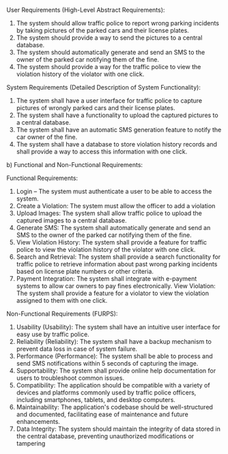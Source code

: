 User Requirements (High-Level Abstract Requirements): 

1. The system should allow traffic police to report wrong parking incidents by taking pictures of the parked cars and their license plates. 
2. The system should provide a way to send the pictures to a central database. 
3. The system should automatically generate and send an SMS to the owner of the parked car notifying them of the fine. 
4. The system should provide a way for the traffic police to view the violation history of the violator with one click. 
 
System Requirements (Detailed Description of System Functionality): 

1. The system shall have a user interface for traffic police to capture pictures of wrongly parked cars and their license plates. 
2. The system shall have a functionality to upload the captured pictures to a central database. 
3. The system shall have an automatic SMS generation feature to notify the car owner of the fine. 
4. The system shall have a database to store violation history records and shall provide a way to access this information with one click.  

 
b) Functional and Non-Functional Requirements: 


Functional Requirements: 

1. Login – The system must authenticate a user to be able to access the system.  
1. Create a Violation: The system must allow the officer to add a violation 
1. Upload Images:  The system shall allow traffic police to upload the captured images to a central database. 
2. Generate SMS: The system shall automatically generate and send an SMS to the owner of the parked car notifying them of the fine. 
3. View Violation History: The system shall provide a feature for traffic police to view the violation history of the violator with one click. 
4. Search and Retrieval: The system shall provide a search functionality for traffic police to retrieve information about past wrong parking incidents based on license plate numbers or other criteria. 
5. Payment Integration: The system shall integrate with e-payment systems to allow car owners to pay fines electronically. 
View Violation: The system shall provide a feature for a violator to view the violation assigned to them with one click. 
 
 
Non-Functional Requirements (FURPS): 
1. Usability (Usability): The system shall have an intuitive user interface for easy use by traffic police. 
2. Reliability (Reliability): The system shall have a backup mechanism to prevent data loss in case of system failure. 
3. Performance (Performance): The system shall be able to process and send SMS notifications within 5 seconds of capturing the image. 
4. Supportability: The system shall provide online help documentation for users to troubleshoot common issues. 
5. Compatibility: The application should be compatible with a variety of devices and platforms commonly used by traffic police officers, including smartphones, tablets, and desktop computers.
6. Maintainability: The application's codebase should be well-structured and documented, facilitating ease of maintenance and future enhancements.
7. Data Integrity: The system should maintain the integrity of data stored in the central database, preventing unauthorized modifications or tampering
